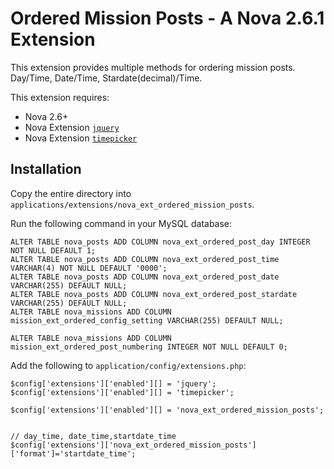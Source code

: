 # Ordered Mission Posts - A Nova 2.6.1 Extension
This extension provides multiple methods for ordering mission posts. Day/Time, Date/Time, Stardate(decimal)/Time.

 

 This extension requires:

- Nova 2.6+
- Nova Extension [`jquery`](https://github.com/jonmatterson/nova-ext-jquery)
- Nova Extension [`timepicker`](https://github.com/jonmatterson/nova-ext-timepicker)

## Installation

Copy the entire directory into `applications/extensions/nova_ext_ordered_mission_posts`.

Run the following command in your MySQL database:

```
ALTER TABLE nova_posts ADD COLUMN nova_ext_ordered_post_day INTEGER NOT NULL DEFAULT 1;
ALTER TABLE nova_posts ADD COLUMN nova_ext_ordered_post_time VARCHAR(4) NOT NULL DEFAULT '0000';
ALTER TABLE nova_posts ADD COLUMN nova_ext_ordered_post_date VARCHAR(255) DEFAULT NULL;
ALTER TABLE nova_posts ADD COLUMN nova_ext_ordered_post_stardate VARCHAR(255) DEFAULT NULL;
ALTER TABLE nova_missions ADD COLUMN mission_ext_ordered_config_setting VARCHAR(255) DEFAULT NULL;

ALTER TABLE nova_missions ADD COLUMN mission_ext_ordered_post_numbering INTEGER NOT NULL DEFAULT 0;
```

Add the following to `application/config/extensions.php`:

```
$config['extensions']['enabled'][] = 'jquery';
$config['extensions']['enabled'][] = 'timepicker';

$config['extensions']['enabled'][] = 'nova_ext_ordered_mission_posts';


// day_time, date_time,startdate_time
$config['extensions']['nova_ext_ordered_mission_posts']['format']='startdate_time'; 

```
